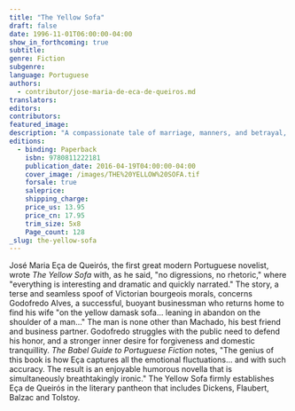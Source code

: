 ```yaml
---
title: "The Yellow Sofa"
draft: false
date: 1996-11-01T06:00:00-04:00
show_in_forthcoming: true
subtitle:
genre: Fiction
subgenre:
language: Portuguese
authors:
  - contributor/jose-maria-de-eca-de-queiros.md
translators:
editors:
contributors:
featured_image:
description: "A compassionate tale of marriage, manners, and betrayal, from the Portuguese master "
editions:
  - binding: Paperback
    isbn: 9780811222181
    publication_date: 2016-04-19T04:00:00-04:00
    cover_image: /images/THE%20YELLOW%20SOFA.tif
    forsale: true
    saleprice:
    shipping_charge:
    price_us: 13.95
    price_cn: 17.95
    trim_size: 5x8
    Page_count: 128
_slug: the-yellow-sofa
---
```


José Maria Eça de Queirós, the first great modern Portuguese novelist, wrote _The Yellow Sofa_ with, as he said, "no digressions, no rhetoric," where "everything is interesting and dramatic and quickly narrated." The story, a terse and seamless spoof of Victorian bourgeois morals, concerns Godofredo Alves, a successful, buoyant businessman who returns home to find his wife "on the yellow damask sofa... leaning in abandon on the shoulder of a man..." The man is none other than Machado, his best friend and business partner. Godofredo struggles with the public need to defend his honor, and a stronger inner desire for forgiveness and domestic tranquillity. _The Babel Guide to Portuguese Fiction_ notes, "The genius of this book is how Eça captures all the emotional fluctuations... and with such accuracy. The result is an enjoyable humorous novella that is simultaneously breathtakingly ironic." The Yellow Sofa firmly establishes Eça de Queirós in the literary pantheon that includes Dickens, Flaubert, Balzac and Tolstoy.

